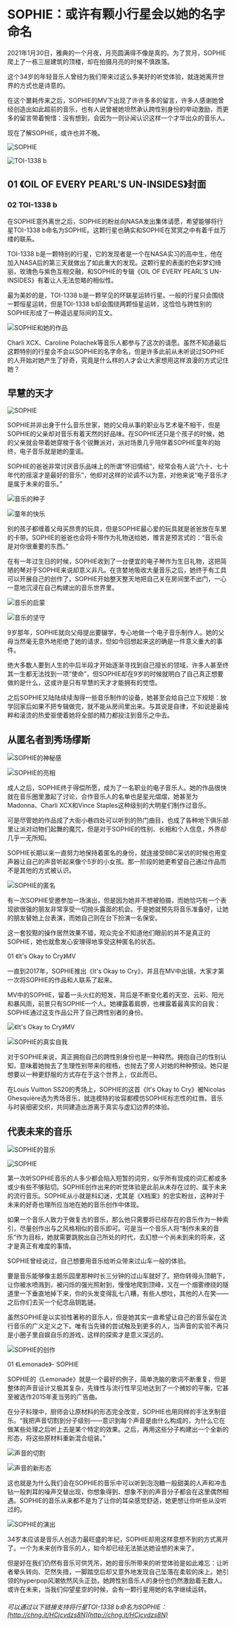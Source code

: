 # SOPHIE：或许有颗小行星会以她的名字命名

2021年1月30日，雅典的一个月夜，月亮圆满得不像是真的。为了赏月，SOPHIE爬上了一栋三层建筑的顶楼，却在拍摄月亮的时候不慎跌落。

这个34岁的年轻音乐人曾经为我们带来过这么多美好的听觉体验，就连她离开世界的方式也是诗意的。

在这个噩耗传来之后，SOPHIE的MV下出现了许许多多的留言，许多人感谢她曾经创造出如此超前的音乐，也有人说曾被她坦然承认跨性别身份的举动激励，而更多的留言带着惋惜：没有想到，会因为一则讣闻认识这样一个才华出众的音乐人。

现在了解SOPHIE，或许也并不晚。

![SOPHIE](https://www.voicer.me/wp-content/uploads/2021/02/s_preview.jpg)

![TOI-1338 b](https://www.voicer.me/wp-content/uploads/2021/02/nasa-planet.jpg)

## 01 《OIL OF EVERY PEARL'S UN-INSIDES》封面

### 02 TOI-1338 b

在SOPHIE意外离世之后，SOPHIE的粉丝向NASA发出集体请愿，希望能够将行星TOI-1338 b命名为SOPHIE。这颗行星也确实和SOPHIE在冥冥之中有着千丝万缕的联系。

TOI-1338 b是一颗特别的行星，它的发现者是一个在NASA实习的高中生，他在加入NASA后的第三天就做出了如此重大的发现。这颗行星的表面的色彩梦幻绮丽，玫瑰色与紫色互相交融，和SOPHIE的专辑《OIL OF EVERY PEARL'S UN-INSIDES》有着让人无法忽略的相似性。

最为美妙的是，TOI-1338 b是一颗罕见的环联星运转行星。一般的行星只会围绕一颗恒星运转，但是TOI-1338 b却会围绕两颗恒星运转，这恰恰与跨性别的SOPHIE形成了一种遥远星际间的互文。

![SOPHIE和她的作品](https://www.voicer.me/wp-content/uploads/2021/02/R-11248906-1512711535-4012.jpeg.jpg)

Charli XCX、Caroline Polachek等音乐人都参与了这次的请愿。虽然不知道最后这颗特别的行星会不会以SOPHIE的名字命名，但是许多此前从未听说过SOPHIE的人开始对她产生了好奇，究竟是什么样的人才会让大家想用这样浪漫的方式记住她？

## **早慧的天才**

![SOPHIE](https://www.voicer.me/wp-content/uploads/2021/02/B0002423-2.jpg)

SOPHIE并非出身于什么音乐世家，她的父母从事的职业与艺术毫不相干，但是SOPHIE的父亲却对音乐有着天然的好品味。在SOPHIE还只是个孩子的时候，她的父亲就会带着她穿梭于各个锐舞派对，派对场景几乎陪伴着SOPHIE童年的始终，电子音乐就是她的童谣。

SOPHIE的爸爸非常讨厌音乐品味上的所谓“怀旧情结”，经常会有人说“六十、七十年代的摇滚才是最好的音乐”，他却对这样的论调不以为意，对他来说“电子音乐才是属于未来的音乐。”

![音乐的种子](https://www.voicer.me/wp-content/uploads/2021/02/giphy.gif)

![童年的快乐](https://www.voicer.me/wp-content/uploads/2021/02/3822-1.jpg)

别的孩子都缠着父母买昂贵的玩具，但是SOPHIE最心爱的玩具就是爸爸放在车里的卡带。SOPHIE的爸爸也会将卡带作为礼物送给她，赠言是预言式的：“音乐会是对你很重要的东西。”

在有一年过生日的时候，SOPHIE收到了一台便宜的电子琴作为生日礼物，这把简陋的琴对于SOPHIE来说却意义非凡。在贪婪地吸收大量音乐之后，她终于有工具可以开展自己的创作了。SOPHIE开始整天整天地把自己关在房间里不出门，一心一意地沉浸在自己构建出的音乐世界里。

![音乐的启蒙](https://www.voicer.me/wp-content/uploads/2021/02/143930531_139483951326531_5937065895411211459_n.jpg)

![音乐的坚守](https://www.voicer.me/wp-content/uploads/2021/02/143930531_13948395s1326531_5937065895411211459_n.jpg)

9岁那年，SOPHIE就向父母提出要辍学，专心地做一个电子音乐制作人。她的父母当然毫无意外地拒绝了她的请求，但如今回想起来这的确是一件意义重大的事件。

绝大多数人要到人生的中后半段才开始逐渐寻找到自己擅长的领域，许多人甚至终其一生都无法找到一项“使命”，但SOPHIE却在9岁的时候就明白了自己真正想要做的是什么，这或许是只有早慧的天才才能拥有的觉悟。

之后SOPHIE又陆陆续续淘得一些音乐制作的设备，她甚至会给自己立下规矩：放学回家后如果不把专辑做完，就不能从房间里出来。与其说是自律，不如说是最纯粹和滚烫的热爱驱使着她将全部的精力都投注到音乐之中去。

## **从匿名者到秀场缪斯**

![SOPHIE的神秘感](https://www.voicer.me/wp-content/uploads/2021/02/SKvUa7A.jpg)

![SOPHIE的亮相](https://www.voicer.me/wp-content/uploads/2021/02/EtJpuj6XMAIqkyG.jpg)

成人之后，SOPHIE终于得偿所愿，成为了一名职业的电子音乐人。她的作品很快就在音乐圈里激起了讨论，合作音乐人的名单也是星光熠熠，她甚至为Madonna、Charli XCX和Vince Staples这种级别的大明星们制作过音乐。

可是尽管她的作品成了大街小巷四处可以听到的热门曲目，也成了各种地下俱乐部里让派对动物们起舞的魔咒，但是对于SOPHIE的性别、长相和个人信息，外界却几乎一无所知。

SOPHIE长期以来一直努力地保持着匿名的身份，就连接受BBC采访的时候也用变声器让自己的声音听起来像个5岁的小女孩。那一阶段的她更希望自己通过作品而不是其他的方式被认识。

![SOPHIE的匿名](https://www.voicer.me/wp-content/uploads/2021/02/files-britain-entertainment-music-sophie-160248.jpg)

有一次SOPHIE受邀参加一场演出，但是因为她并不想被拍摄，而她恰巧有一个表现欲很强的朋友非常享受一切抛头露面的机会。于是她就预先将音乐准备好，让她的朋友替她上台表演，而她自己则在台下扮演一名保安。

这一套狡黠的操作居然效果不错，观众完全不知道他们眼前的并不是真正的SOPHIE，她也就愈发心安理得地享受这种匿名的状态。

01 《It's Okay to Cry》MV

一直到2017年，SOPHIE推出《It's Okay to Cry》，并且在MV中出镜，大家才第一次将SOPHIE的作品和人联系了起来。

MV中的SOPHIE，留着一头火红的短发，背后是不断变化着的天空、云彩、阳光和暴风雨，前景只有SOPHIE一个人。她裸露着肩膀，也裸露着最真实的自我：SOPHIE通过这支作品公开了自己跨性别者的身份。

![《It's Okay to Cry》MV](https://www.voicer.me/wp-content/uploads/2021/02/1.gif)

![SOPHIE的真实自我](https://www.voicer.me/wp-content/uploads/2021/02/CIK04907.jpg)

对于SOPHIE来说，真正拥抱自己的跨性别身份也是一种释然。拥抱自己的性别认知，意味着她抛去了生理性别带来的桎梏，也抛去了旁人对她的种种预设。她只是想要以一种更舒服的方式存在于这个世界上，仅此而已。

在Louis Vuitton SS20的秀场上，SOPHIE的这首《It's Okay to Cry》被Nicolas Ghesquière选为秀场音乐，就连模特的妆容都模仿SOPHIE标志性的红唇。音乐与时装细密交织，共同建造出游离于真实与虚幻边界的体验。

## **代表未来的音乐**

![SOPHIE的音乐](https://www.voicer.me/wp-content/uploads/2021/02/8b68511afb9933b2fec63f6aee812388.jpg)

![SOPHIE](https://www.voicer.me/wp-content/uploads/2021/02/sophie2.jpg)

第一次听SOPHIE音乐的人多少都会陷入短暂的词穷，似乎所有现成的词汇都或多或少有些不够贴切。SOPHIE创作出来的听觉体验是此前从未存在过的、属于未来的流行音乐。SOPHIE从小就是科幻迷，尤其是《X档案》的忠实粉丝，这种对于未来的好奇也理所应当地在她的音乐创作中体现。

如果一个音乐人致力于做复古的音乐，那么他只需要将已经存在的音乐作为一种索引，尽量创作出与之风格相似的音乐即可。可是当一个音乐人将“制作未来的音乐”作为目标，她就需要跳脱出自己所处的时代，去幻想一个尚未到来的将来，这才是真正有难度的事情。

SOPHIE曾经说过，自己想要用音乐给听众带来过山车一般的体验。

要是音乐能够像主题乐园里那种时长三分钟的过山车就好了。把你转得头顶朝下，让你被水喷溅到，被闪烁的强光照射到，慢慢地爬到顶峰，又在一个烟雾缭绕的隧道里一下垂直地掉下来，你的头发变得乱七八糟，有些人想吐，其他的人在笑——之后你们去买一个纪念品钥匙链。

虽然SOPHIE是以实验性著称的音乐人，但是她其实一直希望让自己的音乐留在流行音乐的广义定义之下。唯有当先锋的尝试触及到更多的人，当声音的实验不再只是小圈子里自娱自乐的游戏，这样的探索才是意义深远的。

![SOPHIE的创作](https://www.voicer.me/wp-content/uploads/2021/02/s27438103副本.jpg)

01 《Lemonade》- SOPHIE

SOPHIE的《Lemonade》就是一个最好的例子，简单洗脑的歌词不断重复，但是整体的声音设计又极其复杂，先锋性与流行性罕见地达到了一个微妙的平衡，它甚至被选作2015年麦当劳的广告曲。

在分子料理中，厨师会让原材料的形态完全改变，SOPHIE也用同样的手法烹制音乐。“我把声音切割到分子级别——意识到每个声音是由什么构成的，为什么它在做某些处理之后听上去是某个特定的效果。之后，再用这些分子构建出一个全新的形态，将这些原材料重新混合组装。”

![声音的切割](https://www.voicer.me/wp-content/uploads/2021/02/yMxlpUe.png)

![声音的新形态](https://www.voicer.me/wp-content/uploads/2021/02/yMxlpUe.jpg)

这也就是为什么我们会在SOPHIE的音乐中可以听到泡泡糖一般甜美的人声和冲击钻一般刺耳的噪声交替出现，你想象得到、想象不到的声音分子都会在这里偶然相遇。SOPHIE的音乐从来都不是为了让你的耳朵感觉舒适，她更想让你听些从没听过的。

![SOPHIE的演出](https://www.voicer.me/wp-content/uploads/2021/02/SOPHIE2520new2520music2520live2520set.jpg)

34岁本应该是音乐人创造力最旺盛的年纪，SOPHIE却用这样意想不到的方式离开了。一个为未来创作音乐的人，如今却已经无法抵达她设想的未来了。

但是好在我们仍然有音乐可供凭吊，她的音乐所带来的听觉体验是如此难忘：让听者晕头转向、茫然失措，一脚踏空后却又意外地发现自己坠落在柔软的床上。她引领的hyperpop风潮依然风头正劲，她跨性别音乐人的身份也仍然激励着无数人。或许在未来，当我们仰望星空的时候，会有一颗行星用她的名字继续运转。

###### 可以通过以下链接支持将行星TOI-1338 b命名为SOPHIE：[http://chng.it/HCjcvdzs8N](http://chng.it/HCjcvdzs8N)